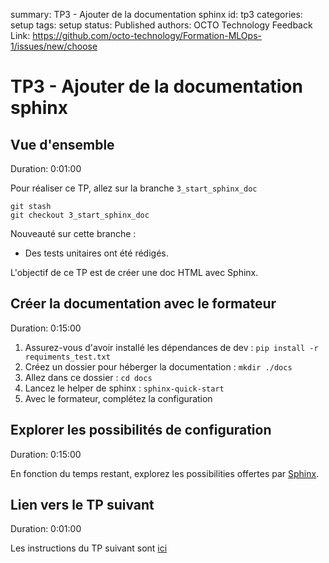 summary: TP3 - Ajouter de la documentation sphinx
id: tp3
categories: setup
tags: setup
status: Published
authors: OCTO Technology
Feedback Link: https://github.com/octo-technology/Formation-MLOps-1/issues/new/choose

# TP3 - Ajouter de la documentation sphinx

## Vue d'ensemble

Duration: 0:01:00

Pour réaliser ce TP, allez sur la branche `3_start_sphinx_doc`

```shell
git stash
git checkout 3_start_sphinx_doc
```

Nouveauté sur cette branche :
- Des tests unitaires ont été rédigés.

L'objectif de ce TP est de créer une doc HTML avec Sphinx.

## Créer la documentation avec le formateur

Duration: 0:15:00

1. Assurez-vous d'avoir installé les dépendances de dev : `pip install -r requiments_test.txt`
2. Créez un dossier pour héberger la documentation : `mkdir ./docs`
3. Allez dans ce dossier : `cd docs`
4. Lancez le helper de sphinx : `sphinx-quick-start`
5. Avec le formateur, complétez la configuration

## Explorer les possibilités de configuration

Duration: 0:15:00

En fonction du temps restant, explorez les possibilities offertes par [Sphinx](https://www.sphinx-doc.org/en/master/).


## Lien vers le TP suivant

Duration: 0:01:00

Les instructions du TP suivant sont [ici](https://octo-technology.github.io/Formation-MLOps-1/tp4#0)